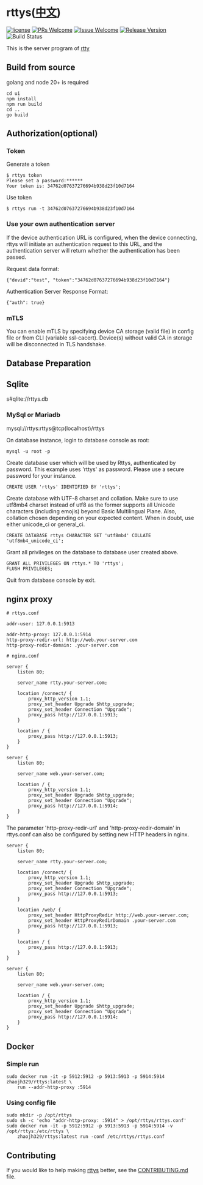 # rttys([中文](/README_ZH.md))

[1]: https://img.shields.io/badge/license-MIT-brightgreen.svg?style=plastic
[2]: /LICENSE
[3]: https://img.shields.io/badge/PRs-welcome-brightgreen.svg?style=plastic
[4]: https://github.com/zhaojh329/rttys/pulls
[5]: https://img.shields.io/badge/Issues-welcome-brightgreen.svg?style=plastic
[6]: https://github.com/zhaojh329/rttys/issues/new
[7]: https://img.shields.io/badge/release-4.4.2-blue.svg?style=plastic
[8]: https://github.com/zhaojh329/rttys/releases
[9]: https://github.com/zhaojh329/rttys/workflows/build/badge.svg

[![license][1]][2]
[![PRs Welcome][3]][4]
[![Issue Welcome][5]][6]
[![Release Version][7]][8]
![Build Status][9]

This is the server program of [rtty](https://github.com/zhaojh329/rtty)

## Build from source
golang and node 20+ is required

    cd ui
    npm install
    npm run build
    cd ..
    go build

## Authorization(optional)
### Token
Generate a token

    $ rttys token
    Please set a password:******
    Your token is: 34762d07637276694b938d23f10d7164

Use token

    $ rttys run -t 34762d07637276694b938d23f10d7164

### Use your own authentication server
If the device authentication URL is configured, when the device connecting,
rttys will initiate an authentication request to this URL, and the authentication
server will return whether the authentication has been passed.

Request data format:

    {"devid":"test", "token":"34762d07637276694b938d23f10d7164"}

Authentication Server Response Format:

    {"auth": true}

### mTLS
You can enable mTLS by specifying device CA storage (valid file) in config file or from CLI (variable ssl-cacert).
Device(s) without valid CA in storage will be disconnected in TLS handshake.

## Database Preparation
## Sqlite
s#qlite://rttys.db

### MySql or Mariadb
mysql://rttys:rttys@tcp(localhost)/rttys

On database instance, login to database console as root:
```
mysql -u root -p
```

Create database user which will be used by Rttys, authenticated by password. This example uses 'rttys' as password. Please use a secure password for your instance.
```
CREATE USER 'rttys' IDENTIFIED BY 'rttys';
```

Create database with UTF-8 charset and collation. Make sure to use utf8mb4 charset instead of utf8 as the former supports all Unicode characters (including emojis) beyond Basic Multilingual Plane. Also, collation chosen depending on your expected content. When in doubt, use either unicode_ci or general_ci.
```
CREATE DATABASE rttys CHARACTER SET 'utf8mb4' COLLATE 'utf8mb4_unicode_ci';
```

Grant all privileges on the database to database user created above.
```
GRANT ALL PRIVILEGES ON rttys.* TO 'rttys';
FLUSH PRIVILEGES;
```

Quit from database console by exit.

## nginx proxy

```
# rttys.conf

addr-user: 127.0.0.1:5913

addr-http-proxy: 127.0.0.1:5914
http-proxy-redir-url: http://web.your-server.com
http-proxy-redir-domain: .your-server.com
```

```
# nginx.conf

server {
    listen 80;

    server_name rtty.your-server.com;

    location /connect/ {
        proxy_http_version 1.1;
        proxy_set_header Upgrade $http_upgrade;
        proxy_set_header Connection "Upgrade";
        proxy_pass http://127.0.0.1:5913;
    }

    location / {
        proxy_pass http://127.0.0.1:5913;
    }
}

server {
    listen 80;

    server_name web.your-server.com;

    location / {
        proxy_http_version 1.1;
        proxy_set_header Upgrade $http_upgrade;
        proxy_set_header Connection "Upgrade";
        proxy_pass http://127.0.0.1:5914;
    }
}
```

The parameter 'http-proxy-redir-url' and 'http-proxy-redir-domain' in rttys.conf can also be configured
by setting new HTTP headers in nginx.

```
server {
    listen 80;

    server_name rtty.your-server.com;

    location /connect/ {
        proxy_http_version 1.1;
        proxy_set_header Upgrade $http_upgrade;
        proxy_set_header Connection "Upgrade";
        proxy_pass http://127.0.0.1:5913;
    }

    location /web/ {
        proxy_set_header HttpProxyRedir http://web.your-server.com;
        proxy_set_header HttpProxyRedirDomain .your-server.com
        proxy_pass http://127.0.0.1:5913;
    }

    location / {
        proxy_pass http://127.0.0.1:5913;
    }
}

server {
    listen 80;

    server_name web.your-server.com;

    location / {
        proxy_http_version 1.1;
        proxy_set_header Upgrade $http_upgrade;
        proxy_set_header Connection "Upgrade";
        proxy_pass http://127.0.0.1:5914;
    }
}
```

## Docker
### Simple run

    sudo docker run -it -p 5912:5912 -p 5913:5913 -p 5914:5914 zhaojh329/rttys:latest \
        run --addr-http-proxy :5914

### Using config file

    sudo mkdir -p /opt/rttys
    sudo sh -c 'echo "addr-http-proxy: :5914" > /opt/rttys/rttys.conf'
    sudo docker run -it -p 5912:5912 -p 5913:5913 -p 5914:5914 -v /opt/rttys:/etc/rttys \
        zhaojh329/rttys:latest run -conf /etc/rttys/rttys.conf

## Contributing
If you would like to help making [rttys](https://github.com/zhaojh329/rttys) better,
see the [CONTRIBUTING.md](https://github.com/zhaojh329/rttys/blob/master/CONTRIBUTING.md) file.
